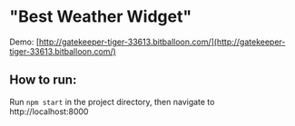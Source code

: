 # "Best Weather Widget"

Demo: [http://gatekeeper-tiger-33613.bitballoon.com/](http://gatekeeper-tiger-33613.bitballoon.com/)

## How to run:
Run `npm start` in the project directory, then navigate to http://localhost:8000
